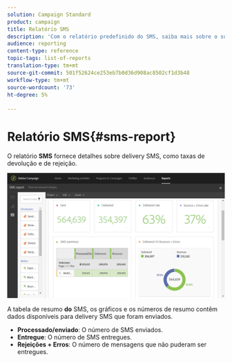```yaml
---
solution: Campaign Standard
product: campaign
title: Relatório SMS
description: 'Com o relatório predefinido do SMS, saiba mais sobre o sucesso de seus delivery SMS. '
audience: reporting
content-type: reference
topic-tags: list-of-reports
translation-type: tm+mt
source-git-commit: 501f52624ce253eb7b0d36d908ac8502cf1d3b48
workflow-type: tm+mt
source-wordcount: '73'
ht-degree: 5%

---
```



# Relatório SMS{#sms-report}

O relatório **SMS** fornece detalhes sobre delivery SMS, como taxas de devolução e de rejeição.

![](assets/dynamic_report_sms.png)

A tabela de resumo **do** SMS, os gráficos e os números de resumo contêm dados disponíveis para delivery SMS que foram enviados.

* **Processado/enviado**: O número de SMS enviados.
* **Entregue**: O número de SMS entregues.
* **Rejeições + Erros**: O número de mensagens que não puderam ser entregues.


